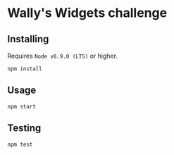 # Wally's Widgets challenge

## Installing

Requires `Node v6.9.0 (LTS)` or higher.

```
npm install
```

## Usage

```
npm start
```

## Testing

```
npm test
```
